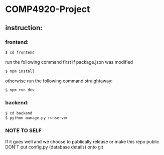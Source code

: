 # COMP4920-Project
## instruction:
### frontend:
```sh
$ cd frontend
```
run the following command first if package.json was modified
```sh
$ npm install
```
otherwise run the following command straightaway:
```sh
$ npm run dev
```

### backend:
```sh
$ cd backend 
$ python manage.py runserver
```

### NOTE TO SELF
If it goes well and we choose to publically release or make this repo public DON'T put config.py (database details) onto git
